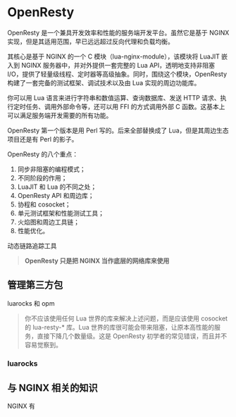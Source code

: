 # OpenResty

OpenResty 是一个兼具开发效率和性能的服务端开发平台。虽然它是基于 NGINX 实现，但是其适用范围，早已远远超过反向代理和负载均衡。

其核心是基于 NGINX 的一个 C 模块（lua-nginx-module），该模块将 LuaJIT 嵌入到 NGINX 服务器中，并对外提供一套完整的 Lua API，透明地支持非阻塞 I/O，提供了轻量级线程、定时器等高级抽象。同时，围绕这个模块，OpenResty 构建了一套完备的测试框架、调试技术以及由 Lua 实现的周边功能库。

你可以用 Lua 语言来进行字符串和数值运算、查询数据库、发送 HTTP 请求、执行定时任务、调用外部命令等，还可以用 FFI 的方式调用外部 C 函数。这基本上可以满足服务端开发需要的所有功能。

OpenResty 第一个版本是用 Perl 写的。后来全部替换成了 Lua，但是其周边生态项目还是有 Perl 的影子。

OpenResty 的八个重点：

1. 同步非阻塞的编程模式；
2. 不同阶段的作用；
3. LuaJIT 和 Lua 的不同之处；
4. OpenResty API 和周边库；
5. 协程和 cosocket；
6. 单元测试框架和性能测试工具；
7. 火焰图和周边工具链；
8. 性能优化。

动态链路追踪工具

> **OpenResty 只是把 NGINX 当作底层的网络库来使用**

## 管理第三方包

luarocks 和 opm

> 你不应该使用任何 Lua 世界的库来解决上述问题，而是应该使用 cosocket 的 lua-resty-* 库。Lua 世界的库很可能会带来阻塞，让原本高性能的服务，直接下降几个数量级。这是 OpenResty 初学者的常见错误，而且并不容易觉察到。
>

### luarocks

## 与 NGINX 相关的知识

NGINX 有
